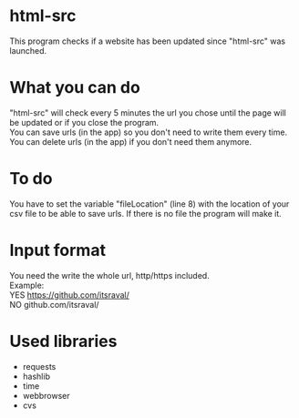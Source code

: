 # html-src
This program checks if a website has been updated since "html-src" was launched.

# What you can do
"html-src" will check every 5 minutes the url you chose until the page will be updated or if you close the program.  
You can save urls (in the app) so you don't need to write them every time.  
You can delete urls (in the app) if you don't need them anymore.

# To do
You have to set the variable "fileLocation" (line 8) with the location of your csv file to be able to save urls. If there is no file the program will make it.

# Input format
You need the write the whole url, http/https included.  
Example:  
YES https://github.com/itsraval/  
NO  github.com/itsraval/  

# Used libraries
* requests
* hashlib
* time
* webbrowser
* cvs
